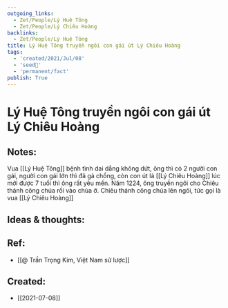 ```yaml
---
outgoing_links:
  - Zet/People/Lý Huệ Tông
  - Zet/People/Lý Chiêu Hoàng
backlinks:
  - Zet/People/Lý Huệ Tông
title: Lý Huệ Tông truyền ngôi con gái út Lý Chiêu Hoàng
tags:
  - 'created/2021/Jul/08'
  - 'seed🥜'
  - 'permanent/fact'
publish: True
---
```

# Lý Huệ Tông truyền ngôi con gái út Lý Chiêu Hoàng

## Notes:
Vua [[Lý Huệ Tông]] bệnh tình dai dẳng không dứt, ông thì có 2 người con gái, người con gái lớn thì đã gả chồng, còn con út là [[Lý Chiêu Hoàng]] lúc mới được 7 tuổi thì ông rất yêu mến. Năm 1224, ông truyền ngôi cho Chiêu thánh công chúa rồi vào chùa ở. Chiêu thánh công chúa lên ngôi, tức gọi là vua [[Lý Chiêu Hoàng]]

## Ideas & thoughts:

## Ref:
- [[@ Trần Trọng Kim, Việt Nam sử lược]]

## Created:
- [[2021-07-08]]
